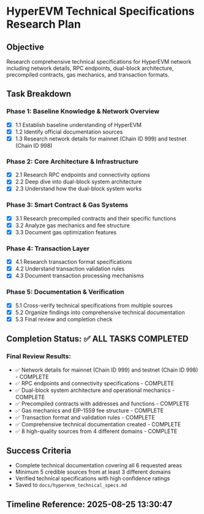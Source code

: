 # HyperEVM Technical Specifications Research Plan

## Objective
Research comprehensive technical specifications for HyperEVM network including network details, RPC endpoints, dual-block architecture, precompiled contracts, gas mechanics, and transaction formats.

## Task Breakdown

### Phase 1: Baseline Knowledge & Network Overview
- [x] 1.1 Establish baseline understanding of HyperEVM
- [x] 1.2 Identify official documentation sources
- [x] 1.3 Research network details for mainnet (Chain ID 999) and testnet (Chain ID 998)

### Phase 2: Core Architecture & Infrastructure
- [x] 2.1 Research RPC endpoints and connectivity options
- [x] 2.2 Deep dive into dual-block system architecture
- [x] 2.3 Understand how the dual-block system works

### Phase 3: Smart Contract & Gas Systems
- [x] 3.1 Research precompiled contracts and their specific functions
- [x] 3.2 Analyze gas mechanics and fee structure
- [x] 3.3 Document gas optimization features

### Phase 4: Transaction Layer
- [x] 4.1 Research transaction format specifications
- [x] 4.2 Understand transaction validation rules
- [x] 4.3 Document transaction processing mechanisms

### Phase 5: Documentation & Verification
- [x] 5.1 Cross-verify technical specifications from multiple sources
- [x] 5.2 Organize findings into comprehensive technical documentation
- [x] 5.3 Final review and completion check

## Completion Status: ✅ ALL TASKS COMPLETED

### Final Review Results:
- ✅ Network details for mainnet (Chain ID 999) and testnet (Chain ID 998) - COMPLETE
- ✅ RPC endpoints and connectivity specifications - COMPLETE
- ✅ Dual-block system architecture and operational mechanics - COMPLETE  
- ✅ Precompiled contracts with addresses and functions - COMPLETE
- ✅ Gas mechanics and EIP-1559 fee structure - COMPLETE
- ✅ Transaction format and validation rules - COMPLETE
- ✅ Comprehensive technical documentation created - COMPLETE
- ✅ 8 high-quality sources from 4 different domains - COMPLETE

## Success Criteria
- Complete technical documentation covering all 6 requested areas
- Minimum 5 credible sources from at least 3 different domains
- Verified technical specifications with high confidence ratings
- Saved to `docs/hyperevm_technical_specs.md`

## Timeline Reference: 2025-08-25 13:30:47